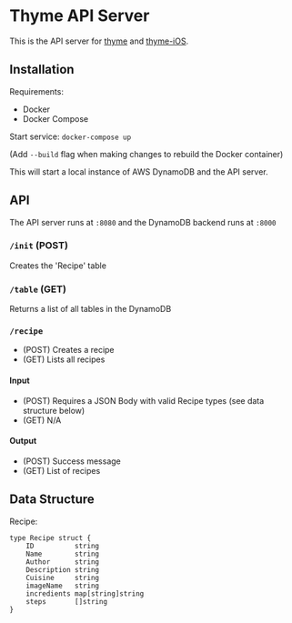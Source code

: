 # Thyme API Server

This is the API server for [thyme](https://github.com/slichlyter12/thyme) and [thyme-iOS](https://github.com/slichlyter12/thyme-iOS).

## Installation

Requirements:

- Docker
- Docker Compose

Start service: `docker-compose up`

(Add `--build` flag when making changes to rebuild the Docker container)

This will start a local instance of AWS DynamoDB and the API server.

## API

The API server runs at `:8080` and the DynamoDB backend runs at `:8000`

### `/init` (POST)

Creates the 'Recipe' table

### `/table` (GET)

Returns a list of all tables in the DynamoDB

### `/recipe`

- (POST) Creates a recipe
- (GET) Lists all recipes

#### Input

- (POST) Requires a JSON Body with valid Recipe types (see data structure below)
- (GET) N/A

#### Output

- (POST) Success message
- (GET) List of recipes

## Data Structure

Recipe:

```golang
type Recipe struct {
    ID          string
    Name        string
    Author      string
    Description string
    Cuisine     string
    imageName   string
    incredients map[string]string
    steps       []string
}
```
